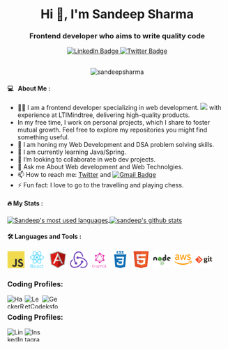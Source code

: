 <h1 align="center">Hi 👋, I'm Sandeep Sharma</h1>
<h3 align="center">Frontend developer who aims to write quality code</h3>

<div align="center">
  <a href="https://www.linkedin.com/in/sandeepanshu/">
    <img
      src="https://img.shields.io/badge/LinkedIn-blue?style=for-the-badge&logo=linkedin&logoColor=white"
      alt="LinkedIn Badge"
    />
  </a>
  <a href="https://twitter.com/Sandeep_anshu_/">
    <img
      src="https://img.shields.io/badge/Twitter-blue?style=for-the-badge&logo=twitter&logoColor=white"
      alt="Twitter Badge"
    />
  </a>
  <br /><br />
  <p>
    <img
      src="https://komarev.com/ghpvc/?username=sandeepsharma"
      alt="sandeepsharma"
    />
  </p>
</div>

#### 💻 &nbsp; About Me : 
- 👨‍💻 I am a frontend developer specializing in web development.
<img
  src="https://media.giphy.com/media/WUlplcMpOCEmTGBtBW/giphy.gif"
  width="30"
/>
with experience at LTIMindtree, delivering high-quality products.
- In my free time, I work on personal projects, which I share to foster mutual growth. Feel free to explore my repositories you might find something useful.
- 🔭 I am honing my Web Development and DSA problem solving skills. 
- 🌱 I am currently learning Java/Spring. 
- 👯 I’m looking to collaborate in web dev projects.
- 💬 Ask me About Web development and Web Technolgies. 
- 📫 How to reach me: [Twitter](https://twitter.com/Sandeep_anshu_) and [![Gmail Badge](https://img.shields.io/badge/-Gmail-c14438?style=flat-square&logo=Gmail&logoColor=white&link=mailto:sandeepks9199@gmail.com)](mailto:sandeepks9199@gmail.com)
- ⚡ Fun fact: I love to go to the travelling and playing chess.

#### :fire: My Stats :
<a href="https://github.com/Sandeep-Sharma/github-readme-stats">
  <img
    align="center"
    src="https://github-readme-stats.vercel.app/api/top-langs/?username=sandeepanshu&theme=light&count_private=true&layout=compact"
    width="205"
    alt="Sandeep's most used languages"
  />
</a>
<a href="https://github.com/Sandeep-Sharma/github-readme-stats">
  <img
    align="center"
    src="https://github-readme-stats.vercel.app/api?username=sandeepanshu&show_icons=true&theme=light&line_height=27&include_all_commits=true&count_private=true&hide=issues,prs,contribs"
    width="350"
    alt="sandeep's github stats"
  />
</a>

#### :hammer_and_wrench: Languages and Tools :
<div>
   <img
    src="https://github.com/devicons/devicon/blob/master/icons/javascript/javascript-original.svg"
    title="JavaScript"
    alt="JavaScript"
    width="40"
    height="40"
  />&nbsp;
  <img
    src="https://github.com/devicons/devicon/blob/master/icons/react/react-original-wordmark.svg"
    title="React"
    alt="React"
    width="40"
    height="40"
  />&nbsp;
  <img
    src="https://github.com/devicons/devicon/blob/master/icons/angularjs/angularjs-original.svg"
    title="Angular"
    alt="Angular"
    width="40"
    height="40"
  />&nbsp;
  <img
    src="https://github.com/devicons/devicon/blob/master/icons/redux/redux-original.svg"
    title="Redux"
    alt="Redux "
    width="40"
    height="40"
  />&nbsp;
  <img
    src="https://github.com/devicons/devicon/blob/master/icons/graphql/graphql-plain-wordmark.svg"
    title="GraphQL"
    alt="GraphQL"
    width="40"
    height="40"
  />&nbsp;
  <img
    src="https://github.com/devicons/devicon/blob/master/icons/css3/css3-plain-wordmark.svg"
    title="CSS3"
    alt="CSS"
    width="40"
    height="40"
  />&nbsp;
  <img
    src="https://github.com/devicons/devicon/blob/master/icons/html5/html5-original.svg"
    title="HTML5"
    alt="HTML"
    width="40"
    height="40"
  />&nbsp;
  <img
    src="https://github.com/devicons/devicon/blob/master/icons/nodejs/nodejs-original-wordmark.svg"
    title="NodeJS"
    alt="NodeJS"
    width="40"
    height="40"
  />&nbsp;
  <img
    src="https://github.com/devicons/devicon/blob/master/icons/amazonwebservices/amazonwebservices-plain-wordmark.svg"
    title="AWS"
    alt="AWS"
    width="40"
    height="40"
  />&nbsp;
  <img
    src="https://github.com/devicons/devicon/blob/master/icons/git/git-original-wordmark.svg"
    title="Git"
    alt="Git"
    width="40"
    height="40"
  />
</div>

<h3 align="left">Coding Profiles:</h3>
<div align="left">
  <a
    href="https://www.hackerrank.com/profile/sandeepks9199"
    target="_blank"
    rel="noopener noreferrer"
  >
    <img
      align="left"
      src="https://raw.githubusercontent.com/rahuldkjain/github-profile-readme-generator/master/src/images/icons/Social/hackerrank.svg"
      alt="HackerRank - Sandeep Anshu"
      title="HackerRank"
      height="30"
      width="40"
    />
  </a>
  <a
    href="https://leetcode.com/u/Sandeep_Anshu/"
    target="_blank"
    rel="noopener noreferrer"
  >
    <img
      align="left"
      src="https://raw.githubusercontent.com/rahuldkjain/github-profile-readme-generator/master/src/images/icons/Social/leet-code.svg"
      alt="LeetCode - Sandeep Anshu"
      title="LeetCode"
      height="30"
      width="40"
    />
  </a>
  <a
    href="https://www.geeksforgeeks.org/user/sandeepks9199/?utm_source=geeksforgeeks&utm_medium=my_profile&utm_campaign=auth_user"
    target="_blank"
    rel="noopener noreferrer"
  >
    <img
      align="left"
      src="https://raw.githubusercontent.com/rahuldkjain/github-profile-readme-generator/master/src/images/icons/Social/geeks-for-geeks.svg"
      alt="GeeksforGeeks - Sandeep Anshu"
      title="GeeksforGeeks"
      height="30"
      width="40"
    />
  </a>
</div>
&nbsp;&nbsp;
<h3 align="left">Coding Profiles:</h3>
<div align="left">
  <a
href="https://www.linkedin.com/in/sandeepanshu/"
target="_blank"
rel="noopener noreferrer"
>
<img
  align="left"
  src="https://raw.githubusercontent.com/rahuldkjain/github-profile-readme-generator/master/src/images/icons/Social/linked-in-alt.svg"
  alt="LinkedIn - Sandeep Anshu"
  title="LinkedIn"
  height="30"
  width="40"
/>
</a>
<a
href="https://www.instagram.com/sandeep_anshu_/"
target="_blank"
rel="noopener noreferrer"
>
<img
  align="left"
  src="https://raw.githubusercontent.com/rahuldkjain/github-profile-readme-generator/master/src/images/icons/Social/instagram.svg"
  alt="Instagram - Sandeep Anshu"
  title="Instagram"
  height="30"
  width="40"
/>
</a>
</div>
